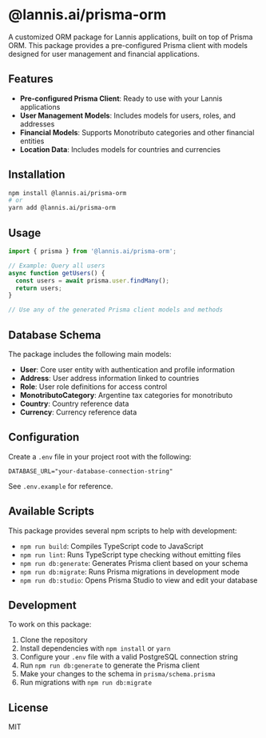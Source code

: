 # @lannis.ai/prisma-orm

A customized ORM package for Lannis applications, built on top of Prisma ORM. This package provides a pre-configured Prisma client with models designed for user management and financial applications.

## Features

- **Pre-configured Prisma Client**: Ready to use with your Lannis applications
- **User Management Models**: Includes models for users, roles, and addresses
- **Financial Models**: Supports Monotributo categories and other financial entities
- **Location Data**: Includes models for countries and currencies

## Installation

```bash
npm install @lannis.ai/prisma-orm
# or
yarn add @lannis.ai/prisma-orm
```

## Usage

```typescript
import { prisma } from '@lannis.ai/prisma-orm';

// Example: Query all users
async function getUsers() {
  const users = await prisma.user.findMany();
  return users;
}

// Use any of the generated Prisma client models and methods
```

## Database Schema

The package includes the following main models:

- **User**: Core user entity with authentication and profile information
- **Address**: User address information linked to countries
- **Role**: User role definitions for access control
- **MonotributoCategory**: Argentine tax categories for monotributo
- **Country**: Country reference data
- **Currency**: Currency reference data

## Configuration

Create a `.env` file in your project root with the following:

```
DATABASE_URL="your-database-connection-string"
```

See `.env.example` for reference.

## Available Scripts

This package provides several npm scripts to help with development:

- `npm run build`: Compiles TypeScript code to JavaScript
- `npm run lint`: Runs TypeScript type checking without emitting files
- `npm run db:generate`: Generates Prisma client based on your schema
- `npm run db:migrate`: Runs Prisma migrations in development mode
- `npm run db:studio`: Opens Prisma Studio to view and edit your database

## Development

To work on this package:

1. Clone the repository
2. Install dependencies with `npm install` or `yarn`
3. Configure your `.env` file with a valid PostgreSQL connection string
4. Run `npm run db:generate` to generate the Prisma client
5. Make your changes to the schema in `prisma/schema.prisma`
6. Run migrations with `npm run db:migrate`

## License

MIT
